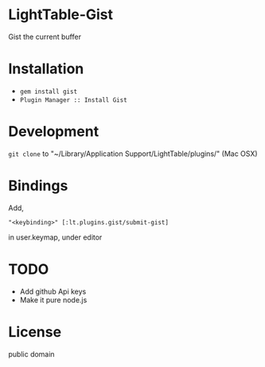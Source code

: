 LightTable-Gist
===============

Gist the current buffer

Installation
============

* `gem install gist`
* `Plugin Manager :: Install Gist`

Development
===========

`git clone` to "~/Library/Application Support/LightTable/plugins/" (Mac OSX)

Bindings
========

Add,

    "<keybinding>" [:lt.plugins.gist/submit-gist]

in user.keymap, under editor

TODO
====

* Add github Api keys
* Make it pure node.js


License
=======
public domain
